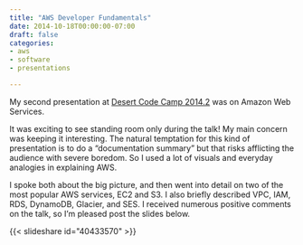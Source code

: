 ```yaml
---
title: "AWS Developer Fundamentals"
date: 2014-10-18T00:00:00-07:00
draft: false
categories:
- aws
- software
- presentations

---
```

My second presentation at [Desert Code Camp 2014.2](http://oct2014.desertcodecamp.com/home) was on Amazon Web Services.

It was exciting to see standing room only during the talk! My main concern was keeping it interesting. The natural temptation for this kind of presentation is to do a “documentation summary” but that risks afflicting the audience with severe boredom. So I used a lot of visuals and everyday analogies in explaining AWS.

I spoke both about the big picture, and then went into detail on two of the most popular AWS services, EC2 and S3. I also briefly described VPC, IAM, RDS, DynamoDB, Glacier, and SES. I received numerous positive comments on the talk, so I’m pleased post the slides below.

{{< slideshare id="40433570" >}}